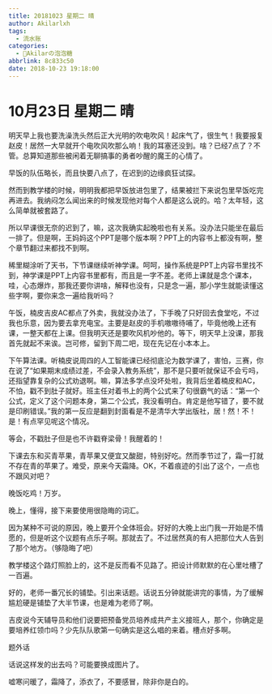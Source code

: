```yaml
---
title: 20181023 星期二 晴
author: Akilarlxh
tags:
  - 流水账
categories:
  - 🍬Akilarの泡泡糖
abbrlink: 8c833c50
date: 2018-10-23 19:18:00
---
```

# 10月23日 星期二 晴

明天早上我也要洗澡洗头然后正大光明的吹电吹风！起床气了，很生气！我要报复赵皮！居然一大早就开个电吹风吹那么响！我的耳塞还没到。啥？已经7点了？不管。总算知道那些被闲着无聊搞事的勇者吵醒的魔王的心情了。

早饭的队伍略长，而且快要八点了，在迟到的边缘疯狂试探。

然而到教学楼的时候，明明我都把早饭放进包里了，结果被拦下来说包里早饭吃完再进去。我纳闷怎么闻出来的时候发现他对每个人都是这么说的。哈？太年轻，这么简单就被套路了。

所以早课很无奈的迟到了，嘛，这次我确实起晚啦也有关系。没办法只能坐在最后一排了。但是啊，王妈妈这个PPT是哪个版本啊？PPT上的内容书上都没有啊，整个章节翻过来都找不到啊。

稀里糊涂听了天书，下节课继续听神学课。呵呵，操作系统是PPT上内容书里找不到，神学课是PPT上内容书里都有，而且是一字不差。老师上课就是念个课本，哇，心态爆炸，那我还要你讲啥，解释也没有，只是念一遍，那小学生就能读懂这些字啊，要你来念一遍给我听吗？

午饭，楠皮吉皮AC都点了外卖，我就没办法了，下手晚了只好回去食堂吃，不过我也乐意，因为要去拿充电宝。主要是赵皮的手机嗷嗷待哺了，毕竟他晚上还有课，一整天都在上课。但我明天还是要吹风机吵他的。等下，明天早上没课，那我首先就起不来诶。岂可修，留到下周二吧，现在先记在小本本上。

下午算法课。听楠皮说周四的人工智能课已经彻底沦为数学课了，害怕，三赛，你在说了“如果期末成绩过差，不会录入教务系统”，那不是只要听就保证不会亏吗，还指望靠复杂的公式劝退啊。嘛，算法多学点没坏处啦，我背后坐着楠皮和AC，不怕，戳不到肚子就好。班主任对着书上的两个公式来了句很霸气的话：“第一个公式，定义了这个问题本身，第二个公式，我没看明白。肯定是他写错了，要不就是印刷错误。”我的第一反应是翻到封面看是不是清华大学出版社，居！然！不！是！有点罕见呢这个情况。

等会，不戳肚子但是也不许戳脊梁骨！我醒着的！

下课去东和买青苹果，青苹果又便宜又酸甜，特别好吃。然而季节过了，霜一打就不存在青的苹果了。难受，原来今天霜降。OK，不着痕迹的引出了这个，一点也不跟风对吧？

晚饭吃鸡！万岁。

晚上，懂得，接下来要使用很隐晦的词汇。

因为某种不可说的原因，晚上要开个全体班会。好好的大晚上出门我一开始是不情愿的，但是听这个议题有点乐子啊。那就去了。不过居然真的有人把那位大人告到了那个地方。（够隐晦了吧）

教学楼这个路灯照脸上的，这不是反而看不见路了。把设计师默默的在心里吐槽了一百遍。

好的，老师一番冗长的铺垫。引出来话题。话说五分钟就能讲完的事情，为了缓解尴尬硬是铺垫了大半节课，也是难为老师了啊。

吉皮说今天辅导员和他们说要把预备党员培养成共产主义接班人，那个，你确定是要培养红领巾吗？少先队队歌第一句确实是这么唱的来着。槽点好多啊。

题外话

话说这样发的出去吗？可能要换成图片了。

嘘寒问暖了，霜降了，添衣了，不要感冒，除非你是白的。

